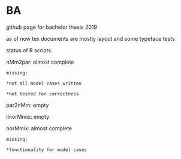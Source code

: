 # BA
github page for bachelor thesis 2019

as of now tex documents are mostly layout and some typeface tests

status of R scripts:

nMm2par: almost complete

	missing:

	*not all model cases written

	*not tested for correctness

par2nMm: empty

llnorMmix: empty

norMmix: almost complete

	missing:

	*functionality for model cases
